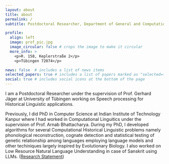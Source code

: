 ```yaml
---
layout: about
title: about
permalink: /
subtitle: Postdoctoral Researcher, Department of General and Computational Linguistics, University of Tübingen

profile:
  align: left
  image: prof_pic.jpg
  image_circular: false # crops the image to make it circular
  more_info: >
    <p>R. 158, Keplerstraße 2</p>
    <p>Tübingen 72074</p>

news: false  # includes a list of news items
selected_papers: true # includes a list of papers marked as "selected={true}"
social: true # includes social icons at the bottom of the page
---
```

I am a Postdoctoral Researcher under the supervision of Prof. Gerhard Jäger at University of Tübingen working on Speech processing for Historical Linguistic applications.
 
Previously, I did PhD in Computer Science at Indian Institute of Technology Kanpur where I had worked in Computational Linguitics under the supervision of Prof. Arnab Bhattacharya. During my PhD, I developed algorithms for several Computational Historical Linguistic problems namely phonological reconstruction, cognate detection and statistical testing of genetic relationship among languages employing language models and other techiniques largely inspired by Evolutionary Biology. I also worked on Low Resource Natural Language Understanding in case of Sanskrit using LLMs. ([<u>Research Statement</u>](/assets/pdf/Research_Statement.pdf))


